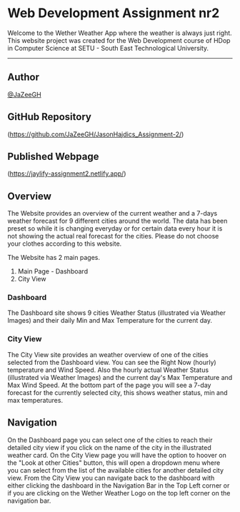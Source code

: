 # Web Development Assignment nr2
Welcome to the Wether Weather App where the weather is always just right.
This website project was created for the Web Development course of HDop in Computer Science at SETU - South East Technological University. 

---

## Author
[@JaZeeGH](https://github.com/JaZeeGH)

## GitHub Repository
(https://github.com/JaZeeGH/JasonHajdics_Assignment-2/)

## Published Webpage
(https://jaylify-assignment2.netlify.app/)

## Overview
The Website provides an overview of the current weather and a 7-days weather forecast for 9 different cities around the world. The data has been preset so while it is changing everyday or for certain data every hour it is not showing the actual real forecast for the cities. Please do not choose your clothes according to this website. 

The Website has 2 main pages. 

1. Main Page - Dashboard
2. City View

### Dashboard
The Dashboard site shows 9 cities Weather Status (illustrated via Weather Images) and their daily Min and Max Temperature for the current day.

### City View 
The City View site provides an weather overview of one of the cities selected from the Dashboard view. 
You can see the Right Now (hourly) temperature and Wind Speed. Also the hourly actual Weather Status (illustrated via Weather Images) and the current day's Max Temperature and Max Wind Speed.
At the bottom part of the page you will see a 7-day forecast for the currently selected city, this shows weather status, min and max temperatures.

## Navigation
On the Dashboard page you can select one of the cities to reach their detailed city view if you click on the name of the city in the illustrated weather card.
On the City View page you will have the option to hoover on the "Look at other Cities" button, this will open a dropdown menu where you can select from the list of the available cities for another detailed city view.
From the City View you can navigate back to the dashboard with either clicking the dashboard in the Navigation Bar in the Top Left corner or if you are clicking on the Wether Weather Logo on the top left corner on the navigation bar.

